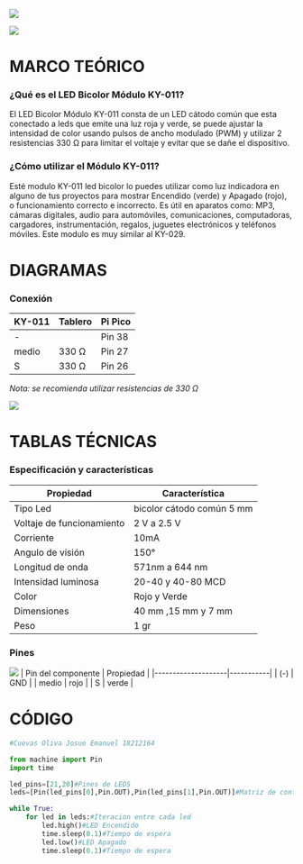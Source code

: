 ![](Two_Color_Titulo.png)

![](Two_Color_Portada.jpg)

# MARCO TEÓRICO
### ¿Qué es el LED Bicolor Módulo KY-011?
El LED Bicolor Módulo KY-011 consta de un LED cátodo común que esta conectado a leds  que emite una luz roja y verde, se puede ajustar la intensidad de color usando pulsos de ancho modulado (PWM) y utilizar 2 resistencias 330 Ω para limitar el voltaje y evitar que se dañe el dispositivo.

### ¿Cómo utilizar el Módulo KY-011?
Esté modulo KY-011 led bicolor lo puedes utilizar como luz indicadora en alguno de tus proyectos para mostrar Encendido (verde) y Apagado (rojo), o funcionamiento correcto e incorrecto. Es útil en aparatos como: MP3,  cámaras digitales, audio para automóviles, comunicaciones, computadoras, cargadores, instrumentación, regalos, juguetes electrónicos y teléfonos móviles. Este modulo es muy similar al KY-029.

# DIAGRAMAS
### Conexión
| KY-011 | Tablero | Pi Pico |
|--------|---------|---------|
| -      |         | Pin 38  |
| medio  | 330 Ω   | Pin 27  |
| S      | 330 Ω   | Pin 26  |

*Nota: se recomienda utilizar resistencias de 330 Ω*

![](Diagrama_TwoColor.png)

# TABLAS TÉCNICAS
### Especificación y características
| Propiedad                 | Característica            |
|---------------------------|---------------------------|
| Tipo Led                  | bicolor cátodo común 5 mm |
| Voltaje de funcionamiento | 2 V a 2.5 V               |
| Corriente                 | 10mA                      |
| Angulo de visión          | 150°                      |
| Longitud de onda          | 571nm a 644 nm            |
| Intensidad luminosa       | 20-40 y 40-80 MCD         |
| Color                     | Rojo y Verde              |
| Dimensiones               | 40 mm ,15 mm y 7 mm       |
| Peso                      | 1 gr                      |

### Pines
![](Two_Color_Pines.png)
| Pin del componente | Propiedad |
|--------------------|-----------|
| (-)                | GND       |
| medio              | rojo      |
| S                  | verde     |

# CÓDIGO
```python
#Cuevas Oliva Josue Emanuel 18212164

from machine import Pin
import time

led_pins=[21,20]#Pines de LEDS
leds=[Pin(led_pins[0],Pin.OUT),Pin(led_pins[1],Pin.OUT)]#Matriz de control de pines

while True:
    for led in leds:#Iteracion entre cada led
        led.high()#LED Encendido
        time.sleep(0.1)#Tiempo de espera
        led.low()#LED Apagado
        time.sleep(0.1)#Tiempo de espera
```
